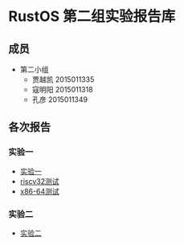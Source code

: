 # RustOS 第二组实验报告库

## 成员 ##

- 第二小组
	- 贾越凯 2015011335
	- 寇明阳 2015011318
	- 孔彦 2015011349

## 各次报告

### 实验一

* [实验一](lab1/lab1.md)
* [riscv32测试](lab1/riscv32测试报告.md)
* [x86-64测试](lab1/x86_64测试报告.md)

### 实验二

* [实验二](lab2/lab2.md)
